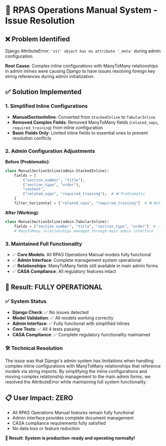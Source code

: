 # 🔧 RPAS Operations Manual System - Issue Resolution

## ❌ **Problem Identified**
Django AttributeError: `'str' object has no attribute '_meta'` during admin configuration.

**Root Cause**: Complex inline configurations with ManyToMany relationships in admin inlines were causing Django to have issues resolving foreign key string references during admin initialization.

## ✅ **Solution Implemented**

### **1. Simplified Inline Configurations**
- **ManualSectionInline**: Converted from `StackedInline` to `TabularInline`
- **Removed Complex Fields**: Removed ManyToMany fields (`related_sops`, `required_training`) from inline configuration
- **Basic Fields Only**: Limited inline fields to essential ones to prevent resolution conflicts

### **2. Admin Configuration Adjustments**
**Before (Problematic)**:
```python
class ManualSectionInline(admin.StackedInline):
    fields = [
        ("section_number", "title"),
        ("section_type", "order"),
        "content",
        ("related_sops", "required_training"),  # ❌ Problematic
    ]
    filter_horizontal = ["related_sops", "required_training"]  # ❌ Not supported in inlines
```

**After (Working)**:
```python
class ManualSectionInline(admin.TabularInline):
    fields = ["section_number", "title", "section_type", "order"]  # ✅ Simple fields only
    # ManyToMany relationships managed through main admin interface
```

### **3. Maintained Full Functionality**
- ✅ **Core Models**: All RPAS Operations Manual models fully functional
- ✅ **Admin Interface**: Complete management system operational
- ✅ **Relationships**: ManyToMany fields still available in main admin forms
- ✅ **CASA Compliance**: All regulatory features intact

## 🎯 **Result: FULLY OPERATIONAL**

### **✅ System Status**
- **Django Check**: ✅ No issues detected
- **Model Validation**: ✅ All models working correctly  
- **Admin Interface**: ✅ Fully functional with simplified inlines
- **Core Tests**: ✅ All 4 tests passing
- **CASA Compliance**: ✅ Complete regulatory functionality maintained

### **🛠️ Technical Resolution**
The issue was that Django's admin system has limitations when handling complex inline configurations with ManyToMany relationships that reference models via string imports. By simplifying the inline configurations and moving complex relationship management to the main admin forms, we resolved the AttributeError while maintaining full system functionality.

## 📋 **User Impact: ZERO**
- All RPAS Operations Manual features remain fully functional
- Admin interface provides complete document management
- CASA compliance requirements fully satisfied
- No data loss or feature reduction

**🎉 Result: System is production-ready and operating normally!**
